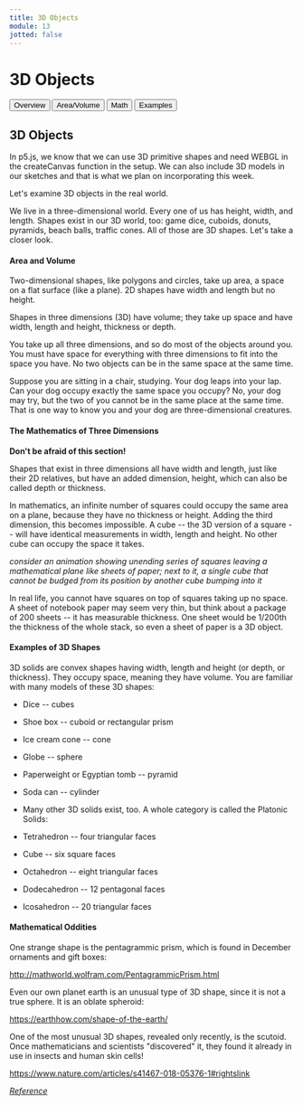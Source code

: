 ```yaml
---
title: 3D Objects
module: 13
jotted: false
---
```


# 3D Objects

<div class="tab">
  <button class="tablinks active" onclick="openTab(event, 'Overview')">Overview</button>
  <button class="tablinks" onclick="openTab(event, 'areavolume')">Area/Volume</button>
  <button class="tablinks" onclick="openTab(event, 'math')">Math</button>
  <button class="tablinks" onclick="openTab(event, 'examples')">Examples</button> 
</div>

<div id="Overview" class="tabcontent" style="display:block"  >
<div class="tabhtml" markdown="1">

## 3D Objects

In p5.js, we know that we can use 3D primitive shapes and need WEBGL in the createCanvas function in the setup.  We can also include 3D models in our sketches and that is what we plan on incorporating this week.

Let's examine 3D objects in the real world.

We live in a three-dimensional world. Every one of us has height, width, and length. Shapes exist in our 3D world, too: game dice, cuboids, donuts, pyramids, beach balls, traffic cones. All of those are 3D shapes. Let's take a closer look.

</div>
</div>

<div id="areavolume" class="tabcontent"   >
<div class="tabhtml" markdown="1">

#### Area and Volume

Two-dimensional shapes, like polygons and circles, take up area, a space on a flat surface (like a plane). 2D shapes have width and length but no height.

Shapes in three dimensions (3D) have volume; they take up space and have width, length and height, thickness or depth.

You take up all three dimensions, and so do most of the objects around you. You must have space for everything with three dimensions to fit into the space you have. No two objects can be in the same space at the same time.

Suppose you are sitting in a chair, studying. Your dog leaps into your lap. Can your dog occupy exactly the same space you occupy? No, your dog may try, but the two of you cannot be in the same place at the same time. That is one way to know you and your dog are three-dimensional creatures.

</div>
</div>
<div id="math" class="tabcontent">
<div class="tabhtml" markdown="1">

#### The Mathematics of Three Dimensions

**Don't be afraid of this section!**

Shapes that exist in three dimensions all have width and length, just like their 2D relatives, but have an added dimension, height, which can also be called depth or thickness.

In mathematics, an infinite number of squares could occupy the same area on a plane, because they have no thickness or height. Adding the third dimension, this becomes impossible. A cube -- the 3D version of a square -- will have identical measurements in width, length and height. No other cube can occupy the space it takes.

_consider an animation showing unending series of squares leaving a mathematical plane like sheets of paper; next to it, a single cube that cannot be budged from its position by another cube bumping into it_

In real life, you cannot have squares on top of squares taking up no space. A sheet of notebook paper may seem very thin, but think about a package of 200 sheets -- it has measurable thickness. One sheet would be 1/200th the thickness of the whole stack, so even a sheet of paper is a 3D object.

</div>
</div>
<div id="examples" class="tabcontent">
<div class="tabhtml" markdown="1">

#### Examples of 3D Shapes

3D solids are convex shapes having width, length and height (or depth, or thickness). They occupy space, meaning they have volume. You are familiar with many models of these 3D shapes:

* Dice -- cubes
* Shoe box -- cuboid or rectangular prism
* Ice cream cone -- cone
* Globe -- sphere
* Paperweight or Egyptian tomb -- pyramid
* Soda can -- cylinder
* Many other 3D solids exist, too. A whole category is called the Platonic Solids:

* Tetrahedron -- four triangular faces
* Cube -- six square faces
* Octahedron -- eight triangular faces
* Dodecahedron -- 12 pentagonal faces
* Icosahedron -- 20 triangular faces

</div>
</div>
<div id="oddities" class="tabcontent">
<div class="tabhtml" markdown="1">

#### Mathematical Oddities

One strange shape is the pentagrammic prism, which is found in December ornaments and gift boxes:

<a href="http://mathworld.wolfram.com/PentagrammicPrism.html" target="_new">http://mathworld.wolfram.com/PentagrammicPrism.html</a>

Even our own planet earth is an unusual type of 3D shape, since it is not a true sphere. It is an oblate spheroid:

<a href="https://earthhow.com/shape-of-the-earth/" target="_new">https://earthhow.com/shape-of-the-earth/</a>

One of the most unusual 3D shapes, revealed only recently, is the scutoid. Once mathematicians and scientists "discovered" it, they found it already in use in insects and human skin cells!

<a href="https://www.nature.com/articles/s41467-018-05376-1#rightslink" target="_new">https://www.nature.com/articles/s41467-018-05376-1#rightslink</a>


</div>
</div>

<a href="https://tutors.com/math-tutors/geometry-help/what-are-3d-shapes-definition-examples" target="_new"><em>Reference</em></a>